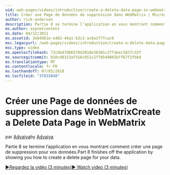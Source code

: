 ```yaml
---
uid: web-pages/videos/introduction/create-a-delete-data-page-in-webmatrix
title: Créer une Page de données de suppression dans WebMatrix | Microsoft Docs
author: rick-anderson
description: Partie 8 se termine l’application en vous montrant comment créer une page de suppression pour vos données.
ms.author: aspnetcontent
ms.date: 04/12/2011
ms.assetid: 3e84d61e-e462-44a1-b3c2-ac8a1f7fcac6
msc.legacyurl: /web-pages/videos/introduction/create-a-delete-data-page-in-webmatrix
msc.type: video
ms.openlocfilehash: 73cbb47d66578d2018e36381c27fabec5837c32f
ms.sourcegitcommit: b28cd0313af316c051c2ff8549865bff67f2fbb4
ms.translationtype: MT
ms.contentlocale: fr-FR
ms.lasthandoff: 07/05/2018
ms.locfileid: "37833048"
---
```

<a name="create-a-delete-data-page-in-webmatrix"></a><span data-ttu-id="c66da-103">Créer une Page de données de suppression dans WebMatrix</span><span class="sxs-lookup"><span data-stu-id="c66da-103">Create a Delete Data Page in WebMatrix</span></span>
====================
<span data-ttu-id="c66da-104">par [Advaiya](https://twitter.com/Advaiyasolns)</span><span class="sxs-lookup"><span data-stu-id="c66da-104">by [Advaiya](https://twitter.com/Advaiyasolns)</span></span>

<span data-ttu-id="c66da-105">Partie 8 se termine l’application en vous montrant comment créer une page de suppression pour vos données.</span><span class="sxs-lookup"><span data-stu-id="c66da-105">Part 8 finishes off the application by showing you how to create a delete page for your data.</span></span>

[<span data-ttu-id="c66da-106">&#9654;Regardez la vidéo (3 minutes)</span><span class="sxs-lookup"><span data-stu-id="c66da-106">&#9654; Watch video (3 minutes)</span></span>](https://channel9.msdn.com/Blogs/ASP-NET-Site-Videos/create-a-delete-data-page-in-webmatrix)
